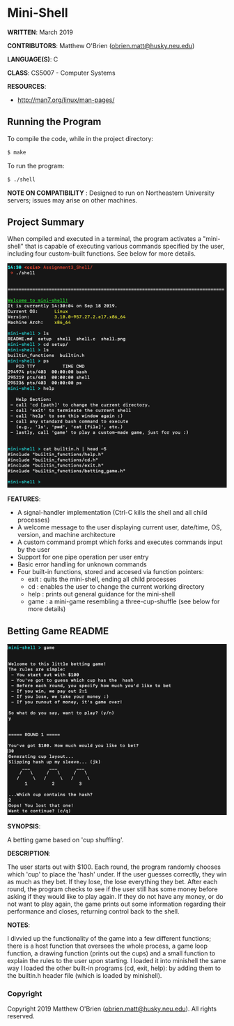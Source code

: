 # Mini-Shell

**WRITTEN**: March 2019

**CONTRIBUTORS**: Matthew O'Brien (obrien.matt@husky.neu.edu)

**LANGUAGE(S)**: C

**CLASS**: CS5007 - Computer Systems
    
**RESOURCES**:

- http://man7.org/linux/man-pages/

## Running the Program

To compile the code, while in the project directory:
```bash
$ make
```
To run the program:
```bash
$ ./shell
```

**NOTE ON COMPATIBILITY** : Designed to run on Northeastern University servers; issues may arise on other machines.

## Project Summary

When compiled and executed in a terminal, the program activates a "mini-shell" that is capable of executing various commands specified by the user, including four custom-built functions. See below for more details.

<img src="./screenshots/shell.png" alt="Examples of shell functionality"/>

**FEATURES**:

- A signal-handler implementation (Ctrl-C kills the shell and all child processes)
- A welcome message to the user displaying current user, date/time, OS, version, and machine architecture
- A custom command prompt which forks and executes commands input by the user
- Support for one pipe operation per user entry
- Basic error handling for unknown commands
- Four built-in functions, stored and accesed via function pointers:
    - exit : quits the mini-shell, ending all child processes
    - cd : enables the user to change the current working directory
    - help : prints out general guidance for the mini-shell
    - game : a mini-game resembling a three-cup-shuffle (see below for more details)

## Betting Game README

<img src="./screenshots/game.png" alt="1 round of the betting game"/>

**SYNOPSIS**:

A betting game based on 'cup shuffling'.

**DESCRIPTION**:

The user starts out with $100. Each round, the program randomly chooses which 'cup' to place the 'hash' under. If the user guesses correctly, they win as much as they bet. If they lose, the lose everything they bet. After each round, the program checks to see if the user still has some money before asking if they would like to play again. If they do not have any money, or do not want to play again, the game prints out some information regarding their performance and closes, returning control back to the shell.

**NOTES**:

I divvied up the functionality of the game into a few different functions; there is a host function that oversees the whole process, a game loop function, a drawing function (prints out the cups) and a small function to explain the rules to the user upon starting. I loaded it into minishell the same way I loaded the other built-in programs (cd, exit, help): by adding them to the builtin.h header file (which is loaded by minishell).

### Copyright

Copyright 2019 Matthew O'Brien (obrien.matt@husky.neu.edu). All rights reserved.
